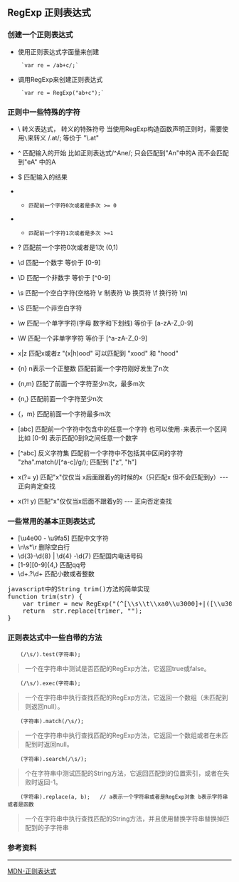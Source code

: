 ## RegExp 正则表达式

### 创建一个正则表达式

 + 使用正则表达式字面量来创建

		`var re = /ab+c/;`
 + 调用RegExp来创建正则表达式

		`var re = RegExp("ab+c");`


### 正则中一些特殊的字符
	
- \   转义表达式， 转义的特殊符号 当使用RegExp构造函数声明正则时，需要使用`\`来转义   /\.at/;  等价于  "\\.at"
- ^	匹配输入的开始  比如正则表达式/^Ane/;  只会匹配到"An"中的A 而不会匹配到"eA" 中的A

- $		匹配输入的结果
- *		匹配前一个字符0次或者是多次 >= 0
- +		匹配前一个字符1次或者是多次 >=1
- ?		匹配前一个字符0次或者是1次  (0,1)
- \d 	匹配一个数字  等价于  [0-9]
- \D 	匹配一个非数字 	等价于	[^0-9]
- \s 	匹配一个空白字符(空格符 \r 制表符 \b 换页符 \f 换行符 \n)
- \S 	匹配一个非空白字符
- \w 	匹配一个单字字符(字母 数字和下划线)  等价于  [a-zA-Z_0-9]
- \W 	匹配一个非单字字符	等价于  [^a-zA-Z_0-9]
- x|z 	匹配x或者z  "(x|h)ood" 可以匹配到 "xood" 和 "hood"
- {n}	n表示一个正整数 匹配前面一个字符刚好发生了n次
- {n,m}	匹配了前面一个字符至少n次，最多m次
- {n,}	匹配前面一个字符至少n次
- {，m}	匹配前面一个字符最多m次 
- [abc]	匹配前一个字符中包含中的任意一个字符 也可以使用`-`来表示一个区间 比如 [0-9] 表示匹配0到9之间任意一个数字
- [^abc] 反义字符集 匹配前一个字符中不包括其中区间的字符 "zha".match(/[^a-c]/g/);  匹配到 ["z", "h"]
- x(?= y)	匹配"x"仅仅当 x后面跟着y的时候的x（只匹配x 但不会匹配到y）--- 正向肯定查找
- x(?! y) 	匹配"x"仅仅当x后面不跟着y的 --- 正向否定查找



###  一些常用的基本正则表达式


 - [\u4e00 - \u9fa5]	匹配中文字符
 - \n\s*\r				删除空白行
 - \d{3}-\d{8} | \d{4} -\d{7} 		匹配国内电话号码
 - [1-9][0-9]{4,}		匹配qq号
 - \d+\.?\d+ 			匹配小数或者整数

<pre>
javascript中的String trim()方法的简单实现
function trim(str) {
	var trimer = new RegExp("(^[\\s\\t\\xa0\\u3000]+|([\\u3000\\xa0\\s\\t]+ \x24)", "g");
	return 	str.replace(trimer, "");
}
</pre>


### 正则表达式中一些自带的方法


		(/\s/).test(字符串);  
>  一个在字符串中测试是否匹配的RegExp方法，它返回true或false。

		(/\s/).exec(字符串);
> 一个在字符串中执行查找匹配的RegExp方法，它返回一个数组（未匹配到则返回null）。

		(字符串).match(/\s/);
> 一个在字符串中执行查找匹配的RegExp方法，它返回一个数组或者在未匹配到时返回null。

		(字符串).search(/\s/);
> 个在字符串中测试匹配的String方法，它返回匹配到的位置索引，或者在失败时返回-1。

		(字符串).replace(a, b);   // a表示一个字符串或者是RegExp对象 b表示字符串或者是函数
> 一个在字符串中执行查找匹配的String方法，并且使用替换字符串替换掉匹配到的子字符串


### 参考资料
---------------------
[MDN-正则表达式](https://developer.mozilla.org/zh-CN/docs/Web/JavaScript/Guide/Regular_Expressions)
	
	






